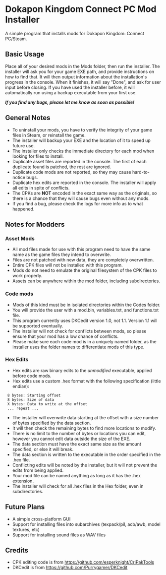 # Dokapon Kingdom Connect PC Mod Installer
A simple program that installs mods for Dokapon Kingdom: Connect PC/Steam.

## Basic Usage
Place all of your desired mods in the Mods folder, then run the installer. The installer will ask you for your game EXE path, and provide instructions on how to find that. It will then output information about the installation's progress in the console. When it finishes, it will say "Done", and ask for user input before closing. If you have used the installer before, it will automatically run using a backup executable from your first use.

***If you find any bugs, please let me know as soon as possible!***

## General Notes
 - To uninstall your mods, you have to verify the integrity of your game files in Steam, or reinstall the game.
 - The installer will backup your EXE and the location of it to speed up future use.
 - The installer only checks the immediate directory for each mod when looking for files to install.
 - Duplicate asset files are reported in the console. The first of each duplicate found is patched, the rest are ignored.
 - Duplicate code mods are not reported, so they may cause hard-to-notice bugs.
 - Duplicate hex edits are reported in the console. The installer will apply all edits in spite of conflicts.
 - The CPKs are **NOT** encoded in the exact same way as the originals, so there is a chance that they will cause bugs even without any mods.
 - If you find a bug, please check the logs for more info as to what happened.

## Notes for Modders

### Asset Mods
 - All mod files made for use with this program need to have the same name as the game files they intend to overwrite.
 - Files are not patched with new data, they are completely overwritten.
 - Entire CPK files will not be installed with this program.
 - Mods do not need to emulate the original filesystem of the CPK files to work properly.
 - Assets can be anywhere within the mod folder, including subdirectories.

### Code mods
 - Mods of this kind must be in isolated directories within the Codes folder.
 - You will provide the user with a mod.bin, variables.txt, and functions.txt file.
 - This program currently uses DKCedit version 1.0, not 1.1. Version 1.1 will be supported eventually.
 - The installer will not check for conflicts between mods, so please ensure that your mod has a low chance of conflicts.
 - Please make sure each code mod is in a uniquely named folder, as the installer uses the folder names to differentiate mods of this type.

### Hex Edits
 - Hex edits are raw binary edits to the *unmodified* executable, applied before code mods.
 - Hex edits use a custom .hex format with the following specification (little endian):
```
 8 bytes: Starting offset
 8 bytes: Size of data
 X bytes: Data to write at the offset
 ... repeat ...
```
 - The installer will overwrite data starting at the offset with a size number of bytes specified by the data section.
 - It will then check the remaining bytes to find more locations to modify.
 - There is no limit to the number of bytes or locations you can edit, however you cannot edit data outside the size of the EXE.
 - The data section must have the exact same size as the amount specified, or else it will break.
 - The data section is written to the executable in the order specified in the .hex file.
 - Conflicting edits will be noted by the installer, but it will not prevent the edits from being applied.
 - Your mod file can be named anything as long as it has the .hex extension.
 - The installer will check for all .hex files in the Hex folder, even in subdirectories.

## Future Plans
 - A simple cross-platform GUI
 - Support for installing files into subarchives (texpack/pil, acb/awb, model textures, etc)
 - Support for installing sound files as WAV files

## Credits
 - CPK editing code is from https://github.com/esperknight/CriPakTools
 - DKCedit is from https://github.com/Purrygamer/DKCedit

